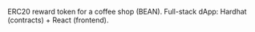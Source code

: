 ERC20 reward token for a coffee shop (BEAN). Full-stack dApp: Hardhat (contracts) + React (frontend).
